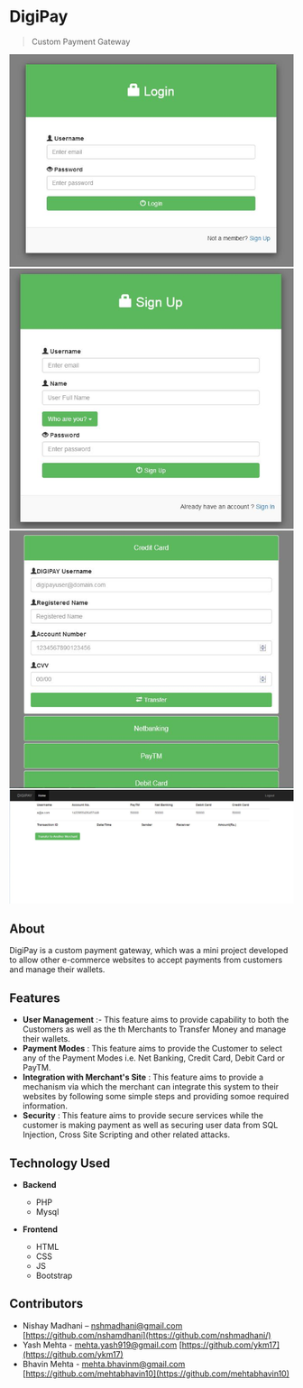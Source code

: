 # DigiPay
> Custom Payment Gateway

![](ss/login.jpg)
![](ss/signup.jpg)
![](ss/payment.jpg)
![](ss/dashboard.jpg)


## About

DigiPay is a custom payment gateway, which was a mini project developed to allow other e-commerce websites to accept payments from customers and manage their wallets.


## Features

- **User Management** :- This feature aims to provide capability to both the Customers as well as the th Merchants to Transfer Money and manage their wallets.  
- **Payment Modes** : This feature aims to provide the Customer to select any of the Payment Modes i.e. Net Banking, Credit Card, Debit Card or PayTM. 
- **Integration with Merchant's Site** : This feature aims to provide a mechanism via which the merchant can integrate this system to their websites by following some simple steps and providing somoe required information.
- **Security** : This feature aims to provide secure services while the customer is making payment as well as securing user data from SQL Injection, Cross Site Scripting and other related attacks.




## Technology Used
- **Backend**
    - PHP
    - Mysql
    
- **Frontend**
    - HTML
    - CSS
    - JS
    - Bootstrap


## Contributors

- Nishay Madhani  – nshmadhani@gmail.com [https://github.com/nshamdhani](https://github.com/nshmadhani/)
- Yash Mehta -  mehta.yash919@gmail.com [https://github.com/ykm17](https://github.com/ykm17)
- Bhavin Mehta - mehta.bhavinm@gmail.com [https://github.com/mehtabhavin10](https://github.com/mehtabhavin10)






